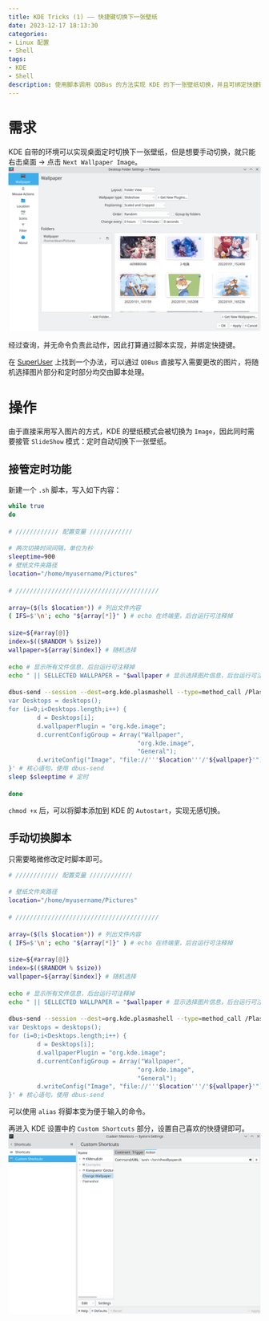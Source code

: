 ```yaml
---
title: KDE Tricks (1) —— 快捷键切换下一张壁纸
date: 2023-12-17 18:13:30
categories:
- Linux 配置
- Shell
tags:
- KDE
- Shell
description: 使用脚本调用 QDBus 的方法实现 KDE 的下一张壁纸切换，并且可绑定快捷键。
---
```


# 需求
KDE 自带的环境可以实现桌面定时切换下一张壁纸，但是想要手动切换，就只能右击桌面 -> 点击 `Next Wallpaper Image`。
![自带的 SlideShow 模式](KDE-Tricks-1/wall.png "自带的 SlideShow 模式")

经过查询，并无命令负责此动作，因此打算通过脚本实现，并绑定快捷键。

在 [SuperUser](https://superuser.com/questions/488232/how-to-set-kde-desktop-wallpaper-from-command-line) 上找到一个办法，可以通过 `QDBus` 直接写入需要更改的图片，将随机选择图片部分和定时部分均交由脚本处理。

# 操作
由于直接采用写入图片的方式，KDE 的壁纸模式会被切换为 `Image`，因此同时需要接管 `SlideShow` 模式：定时自动切换下一张壁纸。
## 接管定时功能
新建一个 `.sh` 脚本，写入如下内容：
```Bash
while true
do

# //////////// 配置变量 ////////////

# 两次切换时间间隔，单位为秒
sleeptime=900
# 壁纸文件夹路径
location="/home/myusername/Pictures"

# ////////////////////////////////////////

array=($(ls $location*)) # 列出文件内容
( IFS=$'\n'; echo "${array[*]}" ) # echo 在终端里，后台运行可注释掉

size=${#array[@]}
index=$(($RANDOM % $size)) 
wallpaper=${array[$index]} # 随机选择

echo # 显示所有文件信息，后台运行可注释掉
echo " || SELLECTED WALLPAPER = "$wallpaper # 显示选择图片信息，后台运行可注释掉

dbus-send --session --dest=org.kde.plasmashell --type=method_call /PlasmaShell org.kde.PlasmaShell.evaluateScript 'string:
var Desktops = desktops();                                                                                                                       
for (i=0;i<Desktops.length;i++) {
        d = Desktops[i];
        d.wallpaperPlugin = "org.kde.image";
        d.currentConfigGroup = Array("Wallpaper",
                                    "org.kde.image",
                                    "General");
        d.writeConfig("Image", "file://'''$location'''/'${wallpaper}'");
}' # 核心语句，使用 dbus-send
sleep $sleeptime # 定时

done
```
`chmod +x` 后，可以将脚本添加到 KDE 的 `Autostart`，实现无感切换。


## 手动切换脚本
只需要略微修改定时脚本即可。
```Bash
# //////////// 配置变量 ////////////

# 壁纸文件夹路径
location="/home/myusername/Pictures"

# ////////////////////////////////////////

array=($(ls $location*)) # 列出文件内容
( IFS=$'\n'; echo "${array[*]}" ) # echo 在终端里，后台运行可注释掉

size=${#array[@]}
index=$(($RANDOM % $size)) 
wallpaper=${array[$index]} # 随机选择

echo # 显示所有文件信息，后台运行可注释掉
echo " || SELLECTED WALLPAPER = "$wallpaper # 显示选择图片信息，后台运行可注释掉

dbus-send --session --dest=org.kde.plasmashell --type=method_call /PlasmaShell org.kde.PlasmaShell.evaluateScript 'string:
var Desktops = desktops();                                                                                                                       
for (i=0;i<Desktops.length;i++) {
        d = Desktops[i];
        d.wallpaperPlugin = "org.kde.image";
        d.currentConfigGroup = Array("Wallpaper",
                                    "org.kde.image",
                                    "General");
        d.writeConfig("Image", "file://'''$location'''/'${wallpaper}'");
}' # 核心语句，使用 dbus-send
```
可以使用 `alias` 将脚本变为便于输入的命令。

再进入 KDE 设置中的 `Custom Shortcuts` 部分，设置自己喜欢的快捷键即可。
![设置快捷键](KDE-Tricks-1/shortcut.png "设置快捷键")
